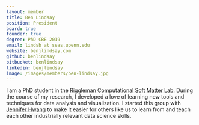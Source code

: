 ```yaml
---
layout: member
title: Ben Lindsay
position: President
board: true
founder: true
degree: PhD CBE 2019
email: lindsb at seas.upenn.edu
website: benjlindsay.com
github: benlindsay
bitbucket: benlindsay
linkedin: benjlindsay
image: /images/members/ben-lindsay.jpg
---
```


I am a PhD student in the [Riggleman Computational Soft Matter Lab](http://rrgroup.seas.upenn.edu/). During the course of my research, I developed a love of learning new tools and techniques for data analysis and visualization. I started this group with [Jennifer Hwang](/members/jennifer-hwang/) to make it easier for others like us to learn from and teach each other industrially relevant data science skills.
